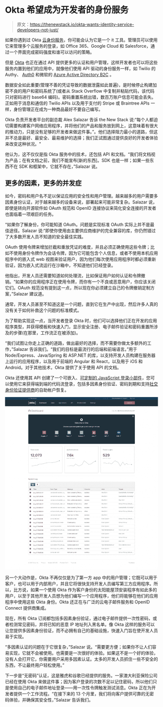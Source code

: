 # Okta 希望成为开发者的身份服务

> 原文：<https://thenewstack.io/okta-wants-identity-service-developers-not-just/>

如果你遇到过 Okta [云身份服务](https://www.okta.com/products/)，你可能会认为它是一个 it 工具。管理员可以使用它来管理多个云服务的登录，如 Office 365、Google Cloud 和 Salesforce，通过一个界面完成密码强度和谁可以访问的策略。

但是 [Okta](https://www.okta.com/) 也正在通过 API 提供更多的认证和用户管理，这样开发者也可以将这些服务内置到他们的应用中，就像他们使用 API 驱动的身份服务一样，如 Twilio 的 Authy、 [Auth0](https://auth0.com/) 和微软的 [Azure Active Directory B2C](https://azure.microsoft.com/en-us/services/active-directory-b2c/) 。

数据安全如此重要(管理不善的凭证导致的数据泄露如此普遍)，是时候停止构建加密不良的用户和密码系统了(或者从 Stack Overflow 中复制并粘贴代码，该代码只对密码进行 base64 编码)。密码重置系统出错，数百万账户信息可能会丢失。正如用于消息和通信的 Twilio APIs 以及用于支付的 Stripe 或 Braintree APIs 一样，身份管理正在成为一种商品最好不要自己编写。

Okta 负责开发者平台的副总裁 Alex Salazar 告诉 the New Stack 说:“每个人都迫切需要构建客户网络应用程序，并将他们的产品和服务放到网上，这意味着有很大的推动力，只是没有足够的开发者来做这件事。”。他们选择阻力最小的道路，但这并不总是最好、最安全、最易维护的选择；我们正试图通过提供良好的开发者体验来改变这种状况。"

他认为，这不仅仅是指 Okta 服务中的技术，还包括 API 和文档。“我们将文档视为产品；在有文档之前，我们不能宣布[新的东西]。SDK 也是一样；如果一些东西不在 SDK 和框架中，它就不存在，”Salazar 说。

## 更多的因素，更多的并发症

如今，密码和用户名不足以保证应用的安全性和用户管理。越来越多的用户需要多因素身份认证，对于越来越多的设备来说，部署起来可能非常复杂。Salazar 说，即使是转向开源软件如 OAuth 规范和 OpenID 连接协议来简化安全连接的开发者也面临着一项艰巨的任务。

“如果你了解身份，你可能知道 OAuth。问题是实现标准 OAuth 实际上并不是最佳途径。Salazar 说:“即使你使用由主要供应商维护的完全兼容的库，你仍然错过了大多数开发人员不知道的安全最佳实践。

OAuth 使用令牌来增加拦截和重放凭证的难度，并且必须正确使用这些令牌；比如不使用身份令牌作为会话令牌，因为它可能包含个人信息，或者不使用本机应用程序中的嵌入式 web 视图来验证用户，因为他们每次使用应用程序时都必须重新验证，因为嵌入式流运行在沙箱中，不知道他们已经登录。

他指出，开发人员还需要知道如何处理流，比如保证用户如何认证和令牌撤销。“如果你的应用程序正在使用令牌，而你有一个不良或恶意用户，你应该关闭它们。OAuth 规范没有提到这一点，所以现在你必须建立自己的令牌撤销定制方案，”Salazar 建议道。

通常，开发人员甚至不知道这是一个问题，直到它在生产中出现，然后许多人真的没有关于如何补救这个问题的标准模式。

为了帮助实现这一点，当开发者登录 Okta 时，他们可以选择他们正在开发的应用程序类型，并获得模板和快速入门，显示安全注册、电子邮件验证和密码重置所涉及的步骤(在那里，工作流正在被添加)。

“我们试图让你走上正确的道路，做出最好的选择，而不需要你做太多额外的工作，”Salazar 告诉我们。“我们的目标是最流行的后端和前端语言。”用于 Node/Express、Java/Spring 和 ASP.NET 的库，以支持开发人员构建在服务器上运行的应用程序，以及用于前端的 Angular 和 React，以及用于 iOS 和 Android。对于其他技术，Okta 提供了关于使用 API 的文档。

Okta 还使用其 API 创建了一个可嵌入、[可定制的 JavaScript 登录小部件](https://github.com/okta/okta-signin-widget)，您可以使用它来获得端到端的代码流登录，包括多因素身份验证、密码到期和支持[社交身份验证提供商](https://developer.okta.com/code/javascript/okta_sign-in_widget.html)的自助帐户恢复。

![](img/a8e51971be74b1416573b308aa7a7738.png)

另一个大动作是，Okta 不再仅仅是为了第一方 app 中的用户管理；它既可以用于客户，也可以用于内部用户，并且它将很快支持开发人员编写第三方应用程序。所以，比方说，如果一个使用 Okta 作为客户身份的太阳能屋顶安装程序有如此多的用户，以至于其他开发人员想为他们编写一个应用程序，他们将能够在他们的应用程序中使用这些 Okta 身份。Okta 还正在与广泛的云电子邮件服务和 OpenID Connect 提供商集成。

现在，所有 Okta 订阅都包括多因素身份验证，通过电子邮件提供一次性密码，或者检测常见密码，并将已知的恶意 IP 地址列入黑名单。像 Okta 这样的服务可以让您提供多因素身份验证，而不必拥有自己的基础设施，快速入门旨在使开发人员易于实现。

“多因素认证的问题在于它很复杂，”Salazar 说。“需要更方便；如果你不让人们容易实现，它就不会被使用。也需要是一次很好的体验。如果这不是一个好的体验，没有人会打开它，你需要用户采用多因素认证。太多的开发人员抓住一些不安全的东西，不让最终用户轻松使用。”

下一步是“无密码”认证，这是雅虎和谷歌已经提供的服务。一家澳大利亚保险公司已经在使用 Okta 来做这件事；因为客户登录的次数不足以记住密码，所以他们只是使用自己的电子邮件地址登录——用一次性令牌触发测试消息。Okta 正在为开发者提供一个工作流程。“在接下来的 13 个月里，我们将向客户提供可靠的无密码体验，并确保其安全性，”Salazar 告诉我们。

<svg xmlns:xlink="http://www.w3.org/1999/xlink" viewBox="0 0 68 31" version="1.1"><title>Group</title> <desc>Created with Sketch.</desc></svg>